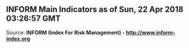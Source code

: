 ## INFORM Main Indicators as of Sun, 22 Apr 2018 03:26:57 GMT

Source: **INFORM (Index For Risk Management) - http://www.inform-index.org**